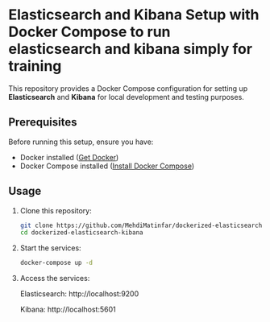 # Elasticsearch and Kibana Setup with Docker Compose to run elasticsearch and kibana simply for training

This repository provides a Docker Compose configuration for setting up **Elasticsearch** and **Kibana** for local development and testing purposes.

## Prerequisites

Before running this setup, ensure you have:

- Docker installed ([Get Docker](https://docs.docker.com/get-docker/))
- Docker Compose installed ([Install Docker Compose](https://docs.docker.com/compose/install/))

## Usage

1. Clone this repository:
   ```bash
   git clone https://github.com/MehdiMatinfar/dockerized-elasticsearch-kibana
   cd dockerized-elasticsearch-kibana

2. Start the services:
   ```bash
   docker-compose up -d

3. Access the services:

   Elasticsearch: http://localhost:9200

   Kibana: http://localhost:5601


